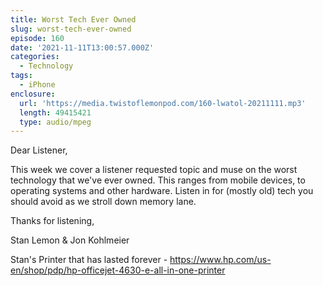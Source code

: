 ```yaml
---
title: Worst Tech Ever Owned
slug: worst-tech-ever-owned
episode: 160
date: '2021-11-11T13:00:57.000Z'
categories:
  - Technology
tags:
  - iPhone
enclosure:
  url: 'https://media.twistoflemonpod.com/160-lwatol-20211111.mp3'
  length: 49415421
  type: audio/mpeg
---
```


Dear Listener,

This week we cover a listener requested topic and muse on the worst technology that we've ever owned. This ranges from mobile devices, to operating systems and other hardware. Listen in for (mostly old) tech you should avoid as we stroll down memory lane.

Thanks for listening,

Stan Lemon & Jon Kohlmeier

Stan's Printer that has lasted forever - https://www.hp.com/us-en/shop/pdp/hp-officejet-4630-e-all-in-one-printer

